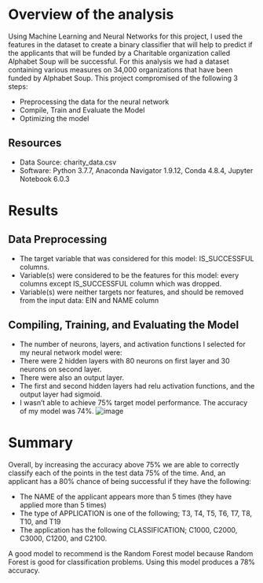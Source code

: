 # Overview of the analysis

Using Machine Learning and Neural Networks for this project, I used the features in the dataset to create a binary classifier that will help to predict if the applicants that will be funded by a Charitable organization called Alphabet Soup will be successful. For this analysis we had a dataset containing various measures on 34,000 organizations that have been funded by Alphabet Soup. This project compromised of the following 3 steps:

* Preprocessing the data for the neural network
* Compile, Train and Evaluate the Model
* Optimizing the model

## Resources
* Data Source: charity_data.csv
* Software: Python 3.7.7, Anaconda Navigator 1.9.12, Conda 4.8.4, Jupyter Notebook 6.0.3

# Results
## Data Preprocessing
* The target variable that was considered for this model: IS_SUCCESSFUL columns.
*  Variable(s) were considered to be the features for this model: every columns except IS_SUCCESSFUL column which was dropped.
*  Variable(s) were neither targets nor features, and should be removed from the input data: EIN and NAME column

## Compiling, Training, and Evaluating the Model
* The number of neurons, layers, and activation functions I selected for my neural network model were:
* There were 2 hidden layers with 80 neurons on first layer and 30 neurons on second layer.
* There were also an output layer.
* The first and second hidden layers had relu activation functions, and the output layer had sigmoid.
* I wasn’t able to achieve 75% target model performance. The accuracy of my model was 74%.
![image](https://user-images.githubusercontent.com/31675832/154862966-e43f6090-b975-4b88-8ad5-8604e0db202b.png)



# Summary
Overall, by increasing the accuracy above 75% we are able to correctly classify each of the points in the test data 75% of the time. And, an applicant has a 80% chance of being successful if they have the following:

* The NAME of the applicant appears more than 5 times (they have applied more than 5 times)
* The type of APPLICATION is one of the following; T3, T4, T5, T6, T7, T8, T10, and T19
* The application has the following CLASSIFICATION; C1000, C2000, C3000, C1200, and C2100.

A good model to recommend is the Random Forest model because Random Forest is good for classification problems. Using this model produces a 78% accuracy.
